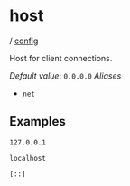 # host

/ [config](reference/server-config/index.md) 

Host for client connections.

*Default value*: `0.0.0.0`
*Aliases*
- `net`

## Examples

```
127.0.0.1
```
```
localhost
```
```
[::]
```

